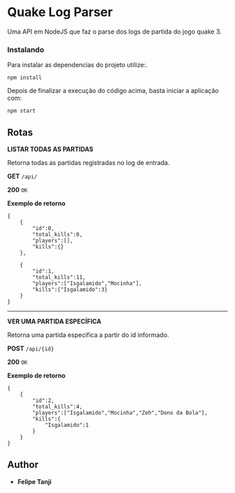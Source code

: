 # Quake Log Parser

Uma API em NodeJS que faz o parse dos logs de partida do jogo quake 3. 

### Instalando

Para instalar as dependencias do projeto utilize:.

```
npm install
```

Depois de finalizar a execução do código acima, basta iniciar a aplicação com:

```
npm start
```

## Rotas

**LISTAR TODAS AS PARTIDAS**

Retorna todas as partidas registradas no log de entrada.

**GET** ```/api/```

**200** ```OK```

**Exemplo de retorno**
```
{
    {
        "id":0,
        "total_kills":0,
        "players":[],
        "kills":{}
    },

    {
        "id":1,
        "total_kills":11,
        "players":["Isgalamido","Mocinha"],
        "kills":{"Isgalamido":3}
    }
}
```


----------
**VER UMA PARTIDA ESPECÍFICA**

Retorna uma partida especifica a partir do id informado.

**POST** ```/api/{id}```

**200** ```OK```

**Exemplo de retorno**
```
{
    {
        "id":2,
        "total_kills":4,
        "players":["Isgalamido","Mocinha","Zeh","Dono da Bola"],
        "kills":{
            "Isgalamido":1
        }
    }
}
```


## Author

* **Felipe Tanji**
